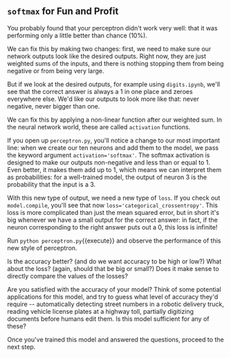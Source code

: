 ## `softmax` for Fun and Profit

You probably found that your perceptron didn't work very well:
that it was performing only a little better than chance (10%).

We can fix this by making two changes:
first, we need to make sure our network outputs look
like the desired outputs.
Right now, they are just weighted sums of the inputs,
and there is nothing stopping them from being negative or from being very large.

But if we look at the desired outputs,
for example using `digits.ipynb`,
we'll see that the correct answer is always a 1 in one place
and zeroes everywhere else.
We'd like our outputs to look more like that:
never negative, never bigger than one.

We can fix this by applying a non-linear function after our weighted sum.
In the neural network world, these are called `activation` functions.

If you open up `perceptron.py`,
you'll notice a change to our most important line:
when we create our ten neurons and add them to the model,
we pass the keyword argument `activation='softmax'`.
The softmax activation is designed to make our outputs
non-negative and less than or equal to 1.
Even better, it makes them add up to 1,
which means we can interpret them as probabilities:
for a well-trained model,
the output of neuron 3 is the probability that the input is a 3.

With this new type of output, we need a new type of `loss`.
If you check out `model.compile`, you'll see that now `loss='categorical_crossentropy'`.
This loss is more complicated than just the mean squared error,
but in short it's big whenever we have a small output for the correct answer:
in fact, if the neuron corresponding to the right answer puts out a 0,
this loss is infinite!

Run
`python perceptron.py`{{execute}}
and observe the performance of this new style of perceptron.

Is the accuracy better? (and do we want accuracy to be high or low?)
What about the loss? (again, should that be big or small?)
Does it make sense to directly compare the values of the losses?

Are you satisfied with the accuracy of your model?
Think of some potential applications for this model,
and try to guess what level of accuracy they'd require --
automatically detecting street numbers in a robotic delivery truck,
reading vehicle license plates at a highway toll,
partially digitizing documents before humans edit them.
Is this model sufficient for any of these?

Once you've trained this model and answered the questions,
proceed to the next step.
